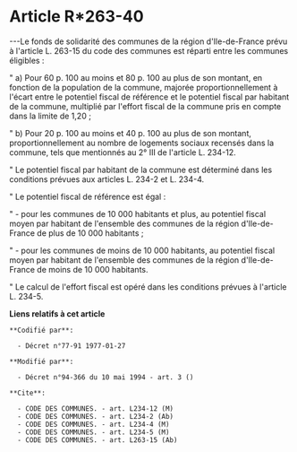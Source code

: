 # Article R*263-40

---Le fonds de solidarité des communes de la région d'Ile-de-France prévu à l'article L. 263-15 du code des communes est
réparti entre les communes éligibles :

" a) Pour 60 p. 100 au moins et 80 p. 100 au plus de son montant, en fonction de la population de la commune, majorée
proportionnellement à l'écart entre le potentiel fiscal de référence et le potentiel fiscal par habitant de la commune,
multiplié par l'effort fiscal de la commune pris en compte dans la limite de 1,20 ;

" b) Pour 20 p. 100 au moins et 40 p. 100 au plus de son montant, proportionnellement au nombre de logements sociaux recensés
dans la commune, tels que mentionnés au 2° III de l'article L. 234-12.

" Le potentiel fiscal par habitant de la commune est déterminé dans les conditions prévues aux articles L. 234-2 et L. 234-4.

" Le potentiel fiscal de référence est égal :

" - pour les communes de 10 000 habitants et plus, au potentiel fiscal moyen par habitant de l'ensemble des communes de la
région d'Ile-de-France de plus de 10 000 habitants ;

" - pour les communes de moins de 10 000 habitants, au potentiel fiscal moyen par habitant de l'ensemble des communes de la
région d'Ile-de-France de moins de 10 000 habitants.

" Le calcul de l'effort fiscal est opéré dans les conditions prévues à l'article L. 234-5.

**Liens relatifs à cet article**

	**Codifié par**:

	  - Décret n°77-91 1977-01-27

	**Modifié par**:

	  - Décret n°94-366 du 10 mai 1994 - art. 3 ()

	**Cite**:

	  - CODE DES COMMUNES. - art. L234-12 (M)
	  - CODE DES COMMUNES. - art. L234-2 (Ab)
	  - CODE DES COMMUNES. - art. L234-4 (M)
	  - CODE DES COMMUNES. - art. L234-5 (M)
	  - CODE DES COMMUNES. - art. L263-15 (Ab)
